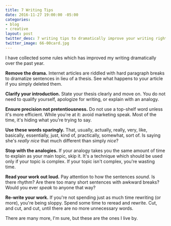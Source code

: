 ```yaml
---
title: 7 Writing Tips
date: 2016-11-27 19:00:00 -05:00
categories:
- blog
- creative
layout: post
twitter_desc: 7 writing tips to dramatically improve your writing right away.
twitter_image: 66-00card.jpg
---
```


I have collected some rules which has improved my writing dramatically over the past year.

**Remove the drama.** Internet articles are riddled with hard paragraph breaks to dramatize sentences in lieu of a thesis. See what happens to your article if you simply deleted them.

**Clarify your introduction.** State your thesis clearly and move on. You do not need to qualify yourself, apologize for writing, or explain with an analogy.

**Ensure precision not pretentiousness.** Do not use a top-shelf word unless it's more efficient. While you're at it: avoid marketing speak. Most of the time, it's hiding what you're trying to say.

**Use these words sparingly.** That, usually, actually, really, very, like, basically, essentially, just, kind of, practically, somewhat, sort of. Is saying she's *really nice* that much different than simply *nice*?

**Stop with the analogies.** If your analogy takes you the same amount of time to explain as your main topic, skip it. It's a technique which should be used only if your topic is complex. If your topic isn't complex, you're wasting time.

**Read your work out loud.** Pay attention to how the sentences _sound_. Is there rhythm? Are there too many short sentences with awkward breaks? Would you ever _speak_ to anyone that way?

**Re-write your work.** If you're not spending just as much time rewriting (or more), you're being sloppy. Spend some time to reread and rewrite. Cut, and cut, and cut, until there are no more unnecessary words.

There are many more, I'm sure, but these are the ones I live by.